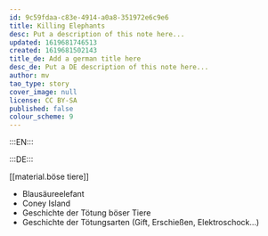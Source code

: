 ```yaml
---
id: 9c59fdaa-c83e-4914-a0a8-351972e6c9e6
title: Killing Elephants
desc: Put a description of this note here...
updated: 1619681746513
created: 1619681502143
title_de: Add a german title here
desc_de: Put a DE description of this note here...
author: mv
tao_type: story
cover_image: null
license: CC BY-SA
published: false
colour_scheme: 9
---
```


:::EN:::

:::DE:::

[[material.böse tiere]]

* Blausäureelefant
* Coney Island
* Geschichte der Tötung böser Tiere
* Geschichte der Tötungsarten (Gift, Erschießen, Elektroschock...)
